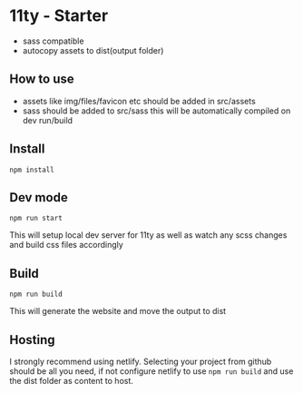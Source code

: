 # 11ty - Starter
- sass compatible
- autocopy assets to dist(output folder)

## How to use
- assets like img/files/favicon etc should be added in src/assets
- sass should be added to src/sass this will be automatically compiled on dev run/build

## Install
`npm install`

## Dev mode
`npm run start`

This will setup local dev server for 11ty as well as watch any scss changes and build css files accordingly

## Build
`npm run build`

This will generate the website and move the output to dist

## Hosting

I strongly recommend using netlify. Selecting your project from github should be all you need, if not configure netlify to use `npm run build` and use the dist folder as content to host.